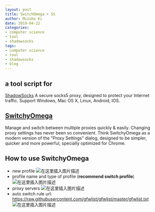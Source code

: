 ```yaml
---
layout: post
title: SwitchOmega + SS
author: Mizuha Ki
date: 2019-04-22
categories:
- computer science
- tool
- shadowsocks
tags:
- computer science
- tool
- shadowsocks
- blog
---
```


## a tool script for 
[ShadowSocks](https://shadowsocks.org)
A secure socks5 proxy, designed to protect your Internet traffic. Support Windows, Mac OS X, Linux, Android, IOS.

## [SwitchyOmega](https://chrome.google.com/webstore/detail/proxy-switchyomega/padekgcemlokbadohgkifijomclgjgif?hl=en)
Manage and switch between multiple proxies quickly & easily. Changing proxy settings has never been so convenient. Think SwitchyOmega as a modern version of the "Proxy Settings" dialog, designed to be simpler, quicker and more powerful, specially optimized for Chrome.

## How to use SwitchyOmega
- new profile
![在这里插入图片描述](https://img-blog.csdnimg.cn/20190329153628475.png)
- profile name and type of profile (**recommend switch profile**)
![在这里插入图片描述](https://img-blog.csdnimg.cn/20190329153720887.png?x-oss-process=image/watermark,type_ZmFuZ3poZW5naGVpdGk,shadow_10,text_aHR0cHM6Ly9ibG9nLmNzZG4ubmV0L2NzZG5KZW5ueQ==,size_16,color_FFFFFF,t_70)
- proxy servers
![在这里插入图片描述](https://img-blog.csdnimg.cn/20190329153755266.png?x-oss-process=image/watermark,type_ZmFuZ3poZW5naGVpdGk,shadow_10,text_aHR0cHM6Ly9ibG9nLmNzZG4ubmV0L2NzZG5KZW5ueQ==,size_16,color_FFFFFF,t_70)
- auto switch rule url: https://raw.githubusercontent.com/gfwlist/gfwlist/master/gfwlist.txt
![在这里插入图片描述](https://img-blog.csdnimg.cn/20190329153815833.png?x-oss-process=image/watermark,type_ZmFuZ3poZW5naGVpdGk,shadow_10,text_aHR0cHM6Ly9ibG9nLmNzZG4ubmV0L2NzZG5KZW5ueQ==,size_16,color_FFFFFF,t_70)

